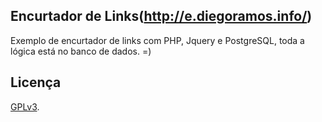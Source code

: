 Encurtador de Links(http://e.diegoramos.info/)
-------
Exemplo de encurtador de links com PHP, Jquery e PostgreSQL, toda a lógica está no banco de dados. =)


Licença
-------
[GPLv3](http://www.gnu.org/licenses/gpl-3.0.html).
